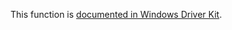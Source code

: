 This function is [documented in Windows Driver Kit](https://learn.microsoft.com/en-us/windows-hardware/drivers/ddi/ntifs/nf-ntifs-rtlunicodetomultibyten).
